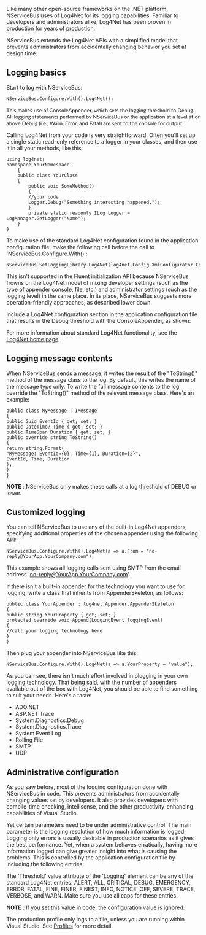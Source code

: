 <!--
title: "Logging in NServiceBus"
tags: ""
summary: "Like many other open-source frameworks on the .NET platform, NServiceBus uses of Log4Net for its logging capabilities. Familiar to developers and administrators alike, Log4Net has been proven in production for years of production."
-->

Like many other open-source frameworks on the .NET platform, NServiceBus uses of Log4Net for its logging capabilities. Familiar to developers and administrators alike, Log4Net has been proven in production for years of production.

NServiceBus extends the Log4Net APIs with a simplified model that prevents administrators from accidentally changing behavior you set at design time.

Logging basics
--------------

Start to log with NServiceBus:

    NServiceBus.Configure.With().Log4Net();


<span style="font-family: Lato, Regular;">This makes use of ConsoleAppender, which sets the logging threshold to Debug. All logging statements performed by NServiceBus or the application at a level at or above Debug (i.e., Warn, Error, and Fatal) are sent to the console for output.</span>


Calling Log4Net from your code is very straightforward. Often you'll set up a single static read-only reference to a logger in your classes, and then use it in all your methods, like this:


    using log4net;
    namespace YourNamespace
        {
        public class YourClass
        {
            public void SomeMethod()
            {
            //your code
            Logger.Debug("Something interesting happened.");
            }
            private static readonly ILog Logger = LogManager.GetLogger("Name");
        }
    }


To make use of the standard Log4Net configuration found in the application configuration file, make the following call before the call to 'NServiceBus.Configure.With()':


    NServiceBus.SetLoggingLibrary.Log4Net(log4net.Config.XmlConfigurator.Configure);


This isn't supported in the Fluent initialization API because NServiceBus frowns on the Log4Net model of mixing developer settings
(such as the type of appender console, file, etc.) and administrator settings (such as the logging level) in the same place. In its place, NServiceBus suggests more operation-friendly approaches, as described lower down.

Include a Log4Net configuration section in the application configuration file that results in the Debug threshold with the ConsoleAppender, as shown:














For more information about standard Log4Net functionality, see the
[Log4Net home page](http://logging.apache.org/log4net/index.html).

Logging message contents
------------------------

When NServiceBus sends a message, it writes the result of the
"ToString()" method of the message class to the log. By default, this writes the name of the message type only. To write the full message contents to the log, override the "ToString()" method of the relevant message class. Here's an example:


    public class MyMessage : IMessage
    {
    public Guid EventId { get; set; }
    public DateTime? Time { get; set; }
    public TimeSpan Duration { get; set; }
    public override string ToString()
    {
    return string.Format(
    "MyMessage: EventId={0}, Time={1}, Duration={2}",
    EventId, Time, Duration
    );
    }
    }


**NOTE** : NServiceBus only makes these calls at a log threshold of DEBUG or lower.

Customized logging
------------------

You can tell NServiceBus to use any of the built-in Log4Net appenders, specifying additional properties of the chosen appender using the following API:


    NServiceBus.Configure.With().Log4Net(a => a.From = "no-reply@YourApp.YourCompany.com");


This example shows all logging calls sent using SMTP from the email address 'no-reply@YourApp.YourCompany.com'.

If there isn't a built-in appender for the technology you want to use for logging, write a class that inherits from AppenderSkeleton, as follows:


    public class YourAppender : log4net.Appender.AppenderSkeleton
    {
    public string YourProperty { get; set; }
    protected override void Append(LoggingEvent loggingEvent)
    {
    //call your logging technology here
    }
    }


Then plug your appender into NServiceBus like this:


    NServiceBus.Configure.With().Log4Net(a => a.YourProperty = "value");


As you can see, there isn't much effort involved in plugging in your own logging technology. That being said, with the number of appenders available out of the box with Log4Net, you should be able to find something to suit your needs. Here's a taste:

-   ADO.NET
-   ASP.NET Trace
-   System.Diagnostics.Debug
-   System.Diagnostics.Trace
-   System Event Log
-   Rolling File
-   SMTP
-   UDP

Administrative configuration
----------------------------

As you saw before, most of the logging configuration done with NServiceBus in code. This prevents administrators from accidentally changing values set by developers. It also provides developers with compile-time checking, intellisense, and the other productivity-enhancing capabilities of Visual Studio.

Yet certain parameters need to be under administrative control. The main parameter is the logging resolution of how much information is logged. Logging only errors is usually desirable in production scenarios as it gives the best performance. Yet, when a system behaves erratically, having more information logged can give greater insight into what is causing the problems. This is controlled by the application configuration file by including the following entries:







The 'Threshold' value attribute of the 'Logging' element can be any of the standard Log4Net entries: ALERT, ALL, CRITICAL, DEBUG, EMERGENCY, ERROR, FATAL, FINE, FINER, FINEST, INFO, NOTICE, OFF, SEVERE, TRACE, VERBOSE, and WARN. Make sure you use all caps for these entries.

**NOTE** : If you set this value in code, the configuration value is ignored.

The production profile only logs to a file, unless you are running within Visual Studio. See
[Profiles](articles/profiles-for-nservicebus-host) for more detail.

